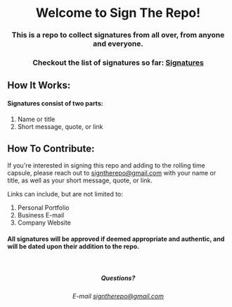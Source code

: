 <h1 align="center">Welcome to Sign The Repo!</h1>

<h3 align="center">This is a repo to collect signatures from all over, from anyone and everyone.</h3>

<h3 align="center">Checkout the list of signatures so far: <a href="https://signtherepo.github.io/signatures" target="_blank">Signatures</a></h3>

<h2>How It Works:</h2>

<h4>Signatures consist of two parts:</h4>

<ol>
  <li>Name or title</li>
  <li>Short message, quote, or link</li>
</ol>

<h2>How To Contribute:</h2>

<p>
If you're interested in signing this repo and adding to the rolling time capsule, please reach out to <a href="mailto:signtherepo@gmail.com?subject=Signature%20Request">signtherepo@gmail.com</a>
with your name or title, as well as your short message, quote, or link.
</p>

<p>Links can include, but are not limited to: 
  <ol>
    <li>Personal Portfolio</li>
    <li>Business E-mail</li>
    <li>Company Website</li>
  </ol>
</p>

<h4>All signatures will be approved if deemed appropriate and authentic, and will be dated upon their addition to the repo.</h4>

<br/>

<h5 align="center">Questions?</h5>
<h6 align="center">
  E-mail <a href="mailto:signtherepo@gmail.com?subject=Question">signtherepo@gmail.com</a>
</h6>
